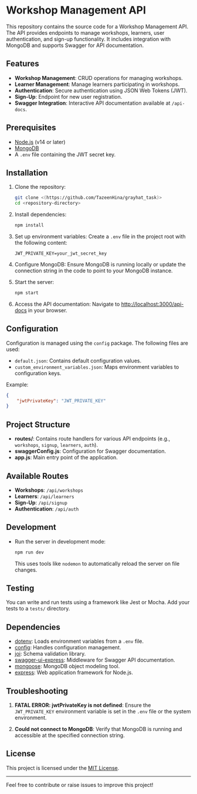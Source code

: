 # Workshop Management API

This repository contains the source code for a Workshop Management API. The API provides endpoints to manage workshops, learners, user authentication, and sign-up functionality. It includes integration with MongoDB and supports Swagger for API documentation.

## Features
- **Workshop Management**: CRUD operations for managing workshops.
- **Learner Management**: Manage learners participating in workshops.
- **Authentication**: Secure authentication using JSON Web Tokens (JWT).
- **Sign-Up**: Endpoint for new user registration.
- **Swagger Integration**: Interactive API documentation available at `/api-docs`.

## Prerequisites
- [Node.js](https://nodejs.org/) (v14 or later)
- [MongoDB](https://www.mongodb.com/)
- A `.env` file containing the JWT secret key.

## Installation
1. Clone the repository:
   ```bash
   git clone <(https://github.com/TazeenHina/grayhat_task)>
   cd <repository-directory>
   ```

2. Install dependencies:
   ```bash
   npm install
   ```

3. Set up environment variables:
   Create a `.env` file in the project root with the following content:
   ```env
   JWT_PRIVATE_KEY=your_jwt_secret_key
   ```

4. Configure MongoDB:
   Ensure MongoDB is running locally or update the connection string in the code to point to your MongoDB instance.

5. Start the server:
   ```bash
   npm start
   ```

6. Access the API documentation:
   Navigate to [http://localhost:3000/api-docs](http://localhost:3000/api-docs) in your browser.

## Configuration
Configuration is managed using the `config` package. The following files are used:
- `default.json`: Contains default configuration values.
- `custom_environment_variables.json`: Maps environment variables to configuration keys.

Example:
```json
{
    "jwtPrivateKey": "JWT_PRIVATE_KEY"
}
```

## Project Structure
- **routes/**: Contains route handlers for various API endpoints (e.g., `workshops`, `signup`, `learners`, `auth`).
- **swaggerConfig.js**: Configuration for Swagger documentation.
- **app.js**: Main entry point of the application.

## Available Routes
- **Workshops**: `/api/workshops`
- **Learners**: `/api/learners`
- **Sign-Up**: `/api/signup`
- **Authentication**: `/api/auth`

## Development
- Run the server in development mode:
  ```bash
  npm run dev
  ```
  This uses tools like `nodemon` to automatically reload the server on file changes.

## Testing
You can write and run tests using a framework like Jest or Mocha. Add your tests to a `tests/` directory.

## Dependencies
- [dotenv](https://www.npmjs.com/package/dotenv): Loads environment variables from a `.env` file.
- [config](https://www.npmjs.com/package/config): Handles configuration management.
- [joi](https://www.npmjs.com/package/joi): Schema validation library.
- [swagger-ui-express](https://www.npmjs.com/package/swagger-ui-express): Middleware for Swagger API documentation.
- [mongoose](https://www.npmjs.com/package/mongoose): MongoDB object modeling tool.
- [express](https://www.npmjs.com/package/express): Web application framework for Node.js.

## Troubleshooting
1. **FATAL ERROR: jwtPrivateKey is not defined**:
   Ensure the `JWT_PRIVATE_KEY` environment variable is set in the `.env` file or the system environment.

2. **Could not connect to MongoDB**:
   Verify that MongoDB is running and accessible at the specified connection string.

## License
This project is licensed under the [MIT License](LICENSE).

---
Feel free to contribute or raise issues to improve this project!

